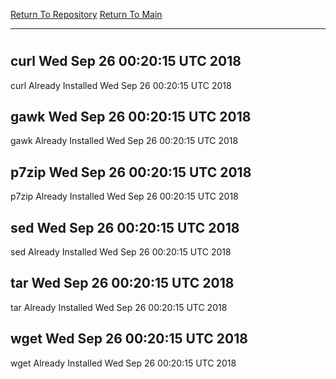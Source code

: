 [Return To Repository](https://github.com/deathbybandaid/piholeparser/)
[Return To Main](https://github.com/deathbybandaid/piholeparser/blob/master/RecentRunLogs/Mainlog.md)
____________________________________
# 
## curl Wed Sep 26 00:20:15 UTC 2018
curl Already Installed Wed Sep 26 00:20:15 UTC 2018
## gawk Wed Sep 26 00:20:15 UTC 2018
gawk Already Installed Wed Sep 26 00:20:15 UTC 2018
## p7zip Wed Sep 26 00:20:15 UTC 2018
p7zip Already Installed Wed Sep 26 00:20:15 UTC 2018
## sed Wed Sep 26 00:20:15 UTC 2018
sed Already Installed Wed Sep 26 00:20:15 UTC 2018
## tar Wed Sep 26 00:20:15 UTC 2018
tar Already Installed Wed Sep 26 00:20:15 UTC 2018
## wget Wed Sep 26 00:20:15 UTC 2018
wget Already Installed Wed Sep 26 00:20:15 UTC 2018
